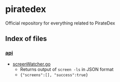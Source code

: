 # piratedex
Official repository for everything related to PirateDex


## Index of files

### [api](https://github.com/scaredos/piratedex/tree/main/api)
  -  [screenWatcher.go](https://github.com/scaredos/piratedex/blob/main/api/screenWatcher.go)
     - Returns output of `screen -ls` in JSON format
     - `{"screens":[], "success":true}`
